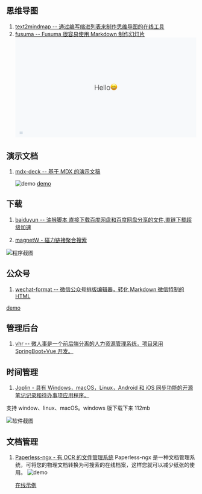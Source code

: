 ## 思维导图

1. [text2mindmap -- 通过编写缩进列表来制作思维导图的在线工具](https://github.com/tobloef/text2mindmap)
2. [fusuma -- Fusuma 很容易使用 Markdown 制作幻灯片](https://github.com/hiroppy/fusuma)
   ![demo](https://github.com/hiroppy/fusuma/raw/master/media/procedure-screenshot.png)

## 演示文档

1. [mdx-deck -- 基于 MDX 的演示文稿](https://github.com/jxnblk/mdx-deck)

    ![demo](https://camo.githubusercontent.com/c12c8d143a3509f9aa6fde5629ea0c7f78e68437/68747470733a2f2f73332e616d617a6f6e6177732e636f6d2f6a786e626c6b2f6d64782d6465636b2e676966)
    [demo](https://hiroppy.github.io/fusuma/intro/#slide=1)

## 下载

1. [baiduyun -- 油猴脚本 直接下载百度网盘和百度网盘分享的文件,直链下载超级加速](https://github.com/syhyz1990/baiduyun)

2. [magnetW - 磁力链接聚合搜索](https://github.com/xiandanin/magnetW)

![程序截图](https://github.com/xiandanin/magnetW/raw/master/screenshots/app.gif)

## 公众号

1. [wechat-format -- 微信公众号排版编辑器，转化 Markdown 微信特制的 HTML ](https://github.com/lyricat/wechat-format)

[demo](https://lab.lyric.im/wxformat/)

## 管理后台

1. [vhr -- 微人事是一个前后端分离的人力资源管理系统，项目采用 SpringBoot+Vue 开发。](https://github.com/lenve/vhr)

## 时间管理

1. [Joplin - 具有 Windows，macOS，Linux，Android 和 iOS 同步功能的开源笔记记录和待办事项应用程序。](https://github.com/laurent22/joplin)

支持 window、linux、macOS。windows 版下载下来 112mb

![软件截图](https://camo.githubusercontent.com/4f4603c9de2d8d9f6051628fbb5d91183046a471/68747470733a2f2f6a6f706c696e6170702e6f72672f696d616765732f416c6c436c69656e74732e6a7067)

## 文档管理

1. [Paperless-ngx - 有 OCR 的文件管理系统](https://github.com/paperless-ngx/paperless-ngx) Paperless-ngx 是一种文档管理系统，可将您的物理文档转换为可搜索的在线档案，这样您就可以减少纸张的使用。
   ![demo](https://raw.githubusercontent.com/paperless-ngx/paperless-ngx/main/docs/assets/screenshots/documents-smallcards.png#gh-light-mode-only)

    [在线示例](https://demo.paperless-ngx.com/dashboard)
